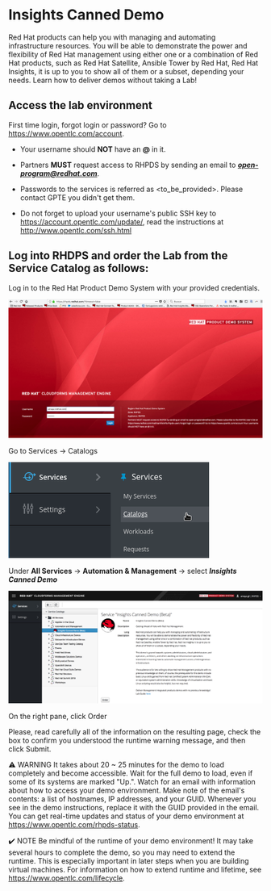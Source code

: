 # Insights Canned Demo
Red Hat products can help you with managing and automating infrastructure resources. You will be able to demonstrate the power and flexibility of Red Hat management using either one or a combination of Red Hat products, such as Red Hat Satellite, Ansible Tower by Red Hat, Red Hat Insights, it is up to you to show all of them or a subset, depending your needs. Learn how to deliver demos without taking a Lab!

## Access the lab environment

First time login, forgot login or password? Go to https://www.opentlc.com/account.

* Your username should **NOT** have an **@** in it.

* Partners **MUST** request access to RHPDS by sending an email to ***open-program@redhat.com***.
 
* Passwords to the services is referred as \<to\_be\_provided\>. Please contact GPTE you didn't get them.

* Do not forget to upload your username's public SSH key to https://account.opentlc.com/update/, read the instructions at http://www.opentlc.com/ssh.html

## Log into RHDPS and order the Lab from the Service Catalog as follows:

Log in to the Red Hat Product Demo System with your provided credentials.
 
![RHPDS](images/rhpds_login.png)
 
Go to Services -> Catalogs

![Service catalogs](images/rhpds-navigate-to-service-catalog.png)
 
Under **All Services** -> **Automation & Management** -> select ***Insights Canned Demo***
  
![Insights Canned Demo](images/rhpds-order-demo.png)

On the right pane, click Order

Please, read carefully all of the information on the resulting page, check the box to confirm you understood the runtime warning message, and then click Submit.

⚠️ WARNING It takes about 20 ~ 25 minutes for the demo to load completely and become accessible. Wait for the full demo to load, even if some of its systems are marked "Up.". Watch for an email with information about how to access your demo environment. Make note of the email's contents: a list of hostnames, IP addresses, and your GUID. Whenever you see in the demo instructions, replace it with the GUID provided in the email. You can get real-time updates and status of your demo environment at https://www.opentlc.com/rhpds-status.

✔️ NOTE Be mindful of the runtime of your demo environment! It may take several hours to complete the demo, so you may need to extend the runtime. This is especially important in later steps when you are building virtual machines. For information on how to extend runtime and lifetime, see https://www.opentlc.com/lifecycle.
